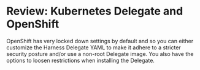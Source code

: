 # Review: Kubernetes Delegate and OpenShift

OpenShift has very locked down settings by default and so you can either customize the Harness Delegate YAML to make it adhere to a stricter security posture and/or use a non-root Delegate image. You also have the options to loosen restrictions when installing the Delegate.
